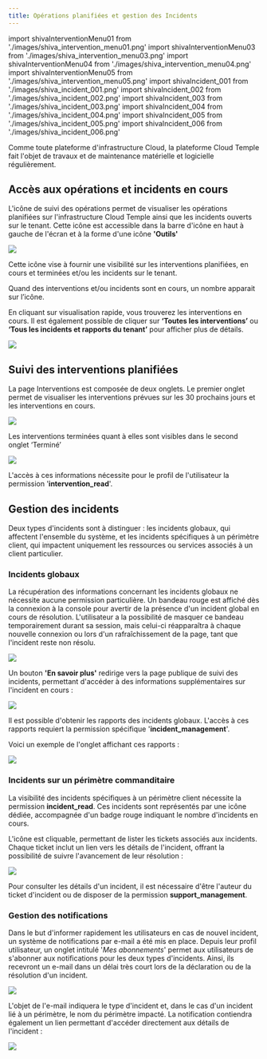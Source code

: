 ```yaml
---
title: Opérations planifiées et gestion des Incidents
---
```

import shivaInterventionMenu01 from './images/shiva_intervention_menu01.png'
import shivaInterventionMenu03 from './images/shiva_intervention_menu03.png'
import shivaInterventionMenu04 from './images/shiva_intervention_menu04.png'
import shivaInterventionMenu05 from './images/shiva_intervention_menu05.png'
import shivaIncident_001 from './images/shiva_incident_001.png'
import shivaIncident_002 from './images/shiva_incident_002.png'
import shivaIncident_003 from './images/shiva_incident_003.png'
import shivaIncident_004 from './images/shiva_incident_004.png'
import shivaIncident_005 from './images/shiva_incident_005.png'
import shivaIncident_006 from './images/shiva_incident_006.png'

Comme toute plateforme d'infrastructure Cloud, la plateforme Cloud Temple fait l'objet de travaux et de maintenance matérielle et logicielle régulièrement.

## Accès aux opérations et incidents en cours

L'icône de suivi des opérations permet de visualiser les opérations planifiées sur l'infrastructure Cloud Temple ainsi que les incidents ouverts sur le tenant. Cette icône est accessible dans la barre d'icône en haut à gauche de l'écran et à la forme d'une icône __'Outils'__

<img src={shivaInterventionMenu01} />

Cette icône vise à fournir une visibilité sur les interventions planifiées, en cours et terminées et/ou les incidents sur le tenant.

Quand des interventions et/ou incidents sont en cours, un nombre apparait sur l’icône.

En cliquant sur visualisation rapide, vous trouverez les interventions en cours. Il est également possible de cliquer sur __‘Toutes les interventions’__ ou __‘Tous les incidents et rapports du tenant’__ pour afficher plus de détails.

<img src={shivaInterventionMenu03} />

## Suivi des interventions planifiées

La page Interventions est composée de deux onglets. Le premier onglet permet de visualiser les interventions prévues sur les 30 prochains jours et les interventions en cours.

<img src={shivaInterventionMenu04} />

Les interventions terminées quant à elles sont visibles dans le second onglet ‘Terminé’

<img src={shivaInterventionMenu05} />

L'accès à ces informations nécessite pour le profil de l'utilisateur la permission '__intervention_read__'.

## Gestion des incidents

Deux types d'incidents sont à distinguer : les incidents globaux, qui affectent l'ensemble du système, et les incidents spécifiques à un périmètre client, qui impactent uniquement les ressources ou services associés à un client particulier.

### Incidents globaux

La récupération des informations concernant les incidents globaux ne nécessite aucune permission particulière. Un bandeau rouge est affiché dès la connexion à la console pour avertir de la présence d'un incident global en cours de résolution. L'utilisateur a la possibilité de masquer ce bandeau temporairement durant sa session, mais celui-ci réapparaîtra à chaque nouvelle connexion ou lors d'un rafraîchissement de la page, tant que l'incident reste non résolu.

<img src={shivaIncident_001} />

Un bouton __'En savoir plus'__ redirige vers la page publique de suivi des incidents, permettant d'accéder à des informations supplémentaires sur l'incident en cours :

<img src={shivaIncident_002} />

Il est possible d'obtenir les rapports des incidents globaux. L'accès à ces rapports requiert la permission spécifique '__incident_management__'.

Voici un exemple de l'onglet affichant ces rapports :

<img src={shivaIncident_003} />

### Incidents sur un périmètre commanditaire

La visibilité des incidents spécifiques à un périmètre client nécessite la permission __incident_read__. Ces incidents sont représentés par une icône dédiée, accompagnée d'un badge rouge indiquant le nombre d'incidents en cours.

L'icône est cliquable, permettant de lister les tickets associés aux incidents. Chaque ticket inclut un lien vers les détails de l'incident, offrant la possibilité de suivre l'avancement de leur résolution :

<img src={shivaIncident_004} />

Pour consulter les détails d'un incident, il est nécessaire d'être l'auteur du ticket d'incident ou de disposer de la permission __support_management__.

### Gestion des notifications

Dans le but d'informer rapidement les utilisateurs en cas de nouvel incident, un système de notifications par e-mail a été mis en place. Depuis leur profil utilisateur, un onglet intitulé '*Mes abonnements*' permet aux utilisateurs de s'abonner aux notifications pour les deux types d'incidents. Ainsi, ils recevront un e-mail dans un délai très court lors de la déclaration ou de la résolution d'un incident.

<img src={shivaIncident_005} />

L'objet de l'e-mail indiquera le type d'incident et, dans le cas d'un incident lié à un périmètre, le nom du périmètre impacté. La notification contiendra également un lien permettant d'accéder directement aux détails de l'incident :

<img src={shivaIncident_006} />
